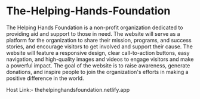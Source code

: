 # The-Helping-Hands-Foundation
The Helping Hands Foundation is a non-profit organization dedicated to providing aid and support to those in need.
The website will serve as a platform for the organization to share their mission, programs, and success stories,
and encourage visitors to get involved and support their cause. The website will feature a responsive design,
clear call-to-action buttons, easy navigation, and high-quality images and videos to engage visitors and make a powerful impact.
The goal of the website is to raise awareness, generate donations, and inspire people to join the organization's efforts in making a positive difference in the world.


Host Link:-  thehelpinghandsfoundation.netlify.app
